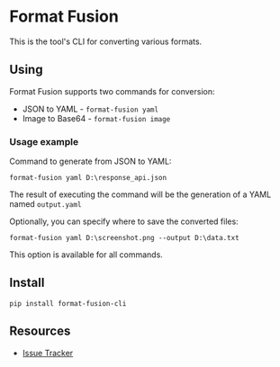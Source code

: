 # Format Fusion 

This is the tool's CLI for converting various formats.

## Using

Format Fusion supports two commands for conversion:
- JSON to YAML - `format-fusion yaml`
- Image to Base64 - `format-fusion image`

### Usage example
Command to generate from JSON to YAML:

``
format-fusion yaml D:\response_api.json
``

The result of executing the command will be the generation of a YAML named `output.yaml`

Optionally, you can specify where to save the converted files:

``
format-fusion yaml D:\screenshot.png --output D:\data.txt
``

This option is available for all commands.
## Install 

``
pip install format-fusion-cli
``

## Resources

- [Issue Tracker](https://github.com/Nottezz/format-fusion-cli/issues)